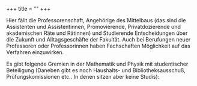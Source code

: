 +++
title = ""
+++

Hier fällt die Professorenschaft, Angehörige des Mittelbaus (das sind die Assistenten und Assistentinnen, Promovierende, Privatdozierende und akademischen Räte und Rätinnen) und Studierende Entscheidungen über die Zukunft und Alltagsgeschäfte der Fakultät. Auch bei Berufungen neuer Professoren oder Professorinnen haben Fachschaften Möglichkeit auf das Verfahren einzuwirken.

Es gibt folgende Gremien in der Mathematik und Physik mit studentischer Beteiligung (Daneben gibt es noch Haushalts- und Bibliotheksausschuß, Prüfungskomissionen etc.. In denen sitzen aber keine Studis):